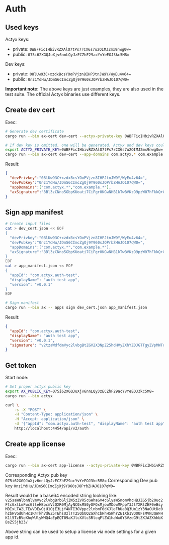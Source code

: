 # Auth

## Used keys

Actyx keys:

- private: `0WBFFicIHbivRZXAlO7tPs7rCX6s7u2OIMJ2mx9nwg0w=`
- public:  `075i62XGQJuXjv6nnLQyJzECZhF29acYvYeEOJ3kc5M8=`

Dev keys:

- private: `08lUw93C+xzdxBcsYOoPVjzn8IHPJtnJW9Y/WyEu4v64=`
- public:  `0nz1YdHu/JDmS6CImcZgOj9Y960sJOPrbZHAJO107qW0=`

**Important note:** The above keys are just examples, they are also used in the test suite.
The official Actyx binaries use different keys.

## Create dev cert

Exec:

```sh
# Generate dev certificate
cargo run --bin ax-cert dev-cert --actyx-private-key 0WBFFicIHbivRZXAlO7tPs7rCX6s7u2OIMJ2mx9nwg0w= --dev-private-key 08lUw93C+xzdxBcsYOoPVjzn8IHPJtnJW9Y/WyEu4v64= --app-domains com.actyx.* com.example.*

# If dev key is omitted, one will be generated. Actyx and dev keys could be provided in the form of env vars
export ACTYX_PRIVATE_KEY=0WBFFicIHbivRZXAlO7tPs7rCX6s7u2OIMJ2mx9nwg0w=
cargo run --bin ax-cert dev-cert --app-domains com.actyx.* com.example.*
```

Result:

```json
{
  "devPrivkey":"08lUw93C+xzdxBcsYOoPVjzn8IHPJtnJW9Y/WyEu4v64=",
  "devPubkey":"0nz1YdHu/JDmS6CImcZgOj9Y960sJOPrbZHAJO107qW0=",
  "appDomains":["com.actyx.*","com.example.*"],
  "axSignature":"8Bl3zCNno5GbpKUoati7CiFgr0KGwNHB1kTwBVKzO9pzW07hFkkQ+GXvyc9QaWhHT5aXzzO+mVrx3eiC7TREAQ=="
}
```

## Sign app manifest

```sh
# Create input files
cat > dev_cert.json << EOF
{
  "devPrivkey":"08lUw93C+xzdxBcsYOoPVjzn8IHPJtnJW9Y/WyEu4v64=",
  "devPubkey":"0nz1YdHu/JDmS6CImcZgOj9Y960sJOPrbZHAJO107qW0=",
  "appDomains":["com.actyx.*","com.example.*"],
  "axSignature":"8Bl3zCNno5GbpKUoati7CiFgr0KGwNHB1kTwBVKzO9pzW07hFkkQ+GXvyc9QaWhHT5aXzzO+mVrx3eiC7TREAQ=="
}
EOF
cat > app_manifest.json << EOF
{
  "appId": "com.actyx.auth-test",
  "displayName": "auth test app",
  "version": "v0.0.1"
}
EOF

# Sign manifest 
cargo run --bin ax -- apps sign dev_cert.json app_manifest.json
```

Result:

```json
{
  "appId": "com.actyx.auth-test",
  "displayName": "auth test app",
  "version": "v0.0.1",
  "signature": "v2tzaWdfdmVyc2lvbgBtZGV2X3NpZ25hdHVyZXhYZ0JGTTgyZVpMWTdJQzhRbmFuVzFYZ0xrZFRQaDN5aCtGeDJlZlVqYm9qWGtUTWhUdFZNRU9BZFJaMVdTSGZyUjZUOHl1NEFKdFN5azhMbkRvTVhlQnc9PWlkZXZQdWJrZXl4LTBuejFZZEh1L0pEbVM2Q0ltY1pnT2o5WTk2MHNKT1ByYlpIQUpPMTA3cVcwPWphcHBEb21haW5zgmtjb20uYWN0eXguKm1jb20uZXhhbXBsZS4qa2F4U2lnbmF0dXJleFg4QmwzekNObm81R2JwS1VvYXRpN0NpRmdyMEtHd05IQjFrVHdCVkt6TzlwelcwN2hGa2tRK0dYdnljOVFhV2hIVDVhWHp6TyttVnJ4M2VpQzdUUkVBUT09/w=="
}
```

## Get token

Start node:

```bash
# Set proper actyx public key
export AX_PUBLIC_KEY=075i62XGQJuXjv6nnLQyJzECZhF29acYvYeEOJ3kc5M8=
cargo run --bin actyx
```

```bash
curl \
    -s -X "POST" \
    -H "Content-Type: application/json" \
    -H "Accept: application/json" \
    -d '{"appId": "com.actyx.auth-test", "displayName": "auth test app","version": "v0.0.1", "signature": "v2tzaWdfdmVyc2lvbgBtZGV2X3NpZ25hdHVyZXhYZ0JGTTgyZVpMWTdJQzhRbmFuVzFYZ0xrZFRQaDN5aCtGeDJlZlVqYm9qWGtUTWhUdFZNRU9BZFJaMVdTSGZyUjZUOHl1NEFKdFN5azhMbkRvTVhlQnc9PWlkZXZQdWJrZXl4LTBuejFZZEh1L0pEbVM2Q0ltY1pnT2o5WTk2MHNKT1ByYlpIQUpPMTA3cVcwPWphcHBEb21haW5zgmtjb20uYWN0eXguKm1jb20uZXhhbXBsZS4qa2F4U2lnbmF0dXJleFg4QmwzekNObm81R2JwS1VvYXRpN0NpRmdyMEtHd05IQjFrVHdCVkt6TzlwelcwN2hGa2tRK0dYdnljOVFhV2hIVDVhWHp6TyttVnJ4M2VpQzdUUkVBUT09/w=="}' \
    http://localhost:4454/api/v2/auth
```

## Create app license

Exec:

```sh
cargo run --bin ax-cert app-license --actyx-private-key 0WBFFicIHbivRZXAlO7tPs7rCX6s7u2OIMJ2mx9nwg0w= --email customer@example.com --app-id com.sample.app --expires-at 2024-11-28T12:00:00Z
```

Corresponding Actyx pub key `075i62XGQJuXjv6nnLQyJzECZhF29acYvYeEOJ3kc5M8=`
Corresponding Dev pub key `0nz1YdHu/JDmS6CImcZgOj9Y960sJOPrbZHAJO107qW0=`

Result would be a base64 encoded string looking like:
`v25saWNlbnNlVmVyc2lvbgBrbGljZW5zZVR5cGWhaGV4cGlyaW5nomVhcHBJZG5jb20uc2FtcGxlLmFwcGlleHBpcmVzQXR0MjAyNC0xMS0yOFQxMjowMDowMFppY3JlYXRlZEF0eBsyMDIxLTA2LTEwVDEwOjU1OjE3LjY4NTI3OVppc2lnbmF0dXJleFhUa0Q3Um1zY3NaOUtDc0hzbHVGdUhHc1R4TkhVdGZ5TEhsUzlTT25QbUQ2aXhCbHhHSWhrZE1Xb1VQOUFsMVN3QWFHK1l5TzBVeXhqWUlyWHQ4aEpEQT09aXJlcXVlc3RlcqFlZW1haWx0Y3VzdG9tZXJAZXhhbXBsZS5jb23/`

Above string can be used to setup a license via node settings for a given app id.
